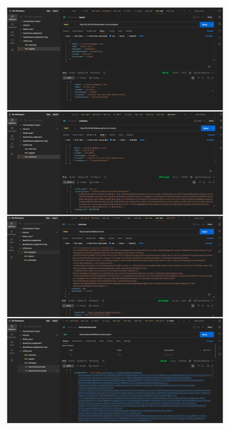 

![alt text](<Screenshot 2025-07-14 112145-2.png>)
![alt text](<Screenshot 2025-07-14 112627.png>)
![alt text](<Screenshot 2025-07-14 114102.png>)
![alt text](<Screenshot 2025-07-14 114447.png>)

